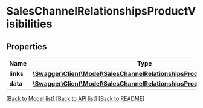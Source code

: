 # SalesChannelRelationshipsProductVisibilities

## Properties
Name | Type | Description | Notes
------------ | ------------- | ------------- | -------------
**links** | [**\Swagger\Client\Model\SalesChannelRelationshipsProductVisibilitiesLinks**](SalesChannelRelationshipsProductVisibilitiesLinks.md) |  | [optional] 
**data** | [**\Swagger\Client\Model\SalesChannelRelationshipsProductVisibilitiesData[]**](SalesChannelRelationshipsProductVisibilitiesData.md) |  | [optional] 

[[Back to Model list]](../../README.md#documentation-for-models) [[Back to API list]](../../README.md#documentation-for-api-endpoints) [[Back to README]](../../README.md)

